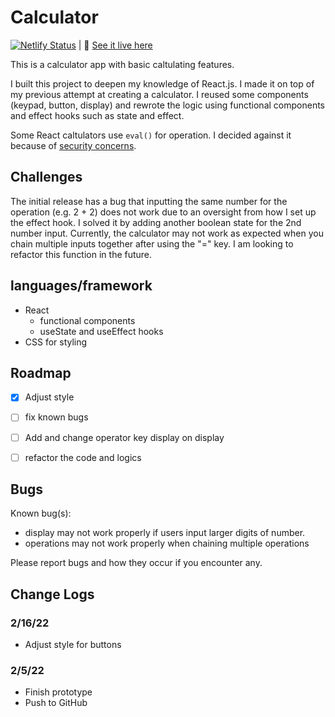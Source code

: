 # Calculator
[![Netlify Status](https://api.netlify.com/api/v1/badges/cd6c4036-10f3-4840-a388-4938b546fa05/deploy-status)](https://app.netlify.com/sites/calculator-96fecd/deploys) | 🔗 [See it live here](https://calculator-96fecd.netlify.app/)

This is a calculator app with basic caltulating features.  

I built this project to deepen my knowledge of React.js. I made it on top of my previous attempt at creating a calculator. I reused some components (keypad, button, display) and rewrote the logic using functional components and effect hooks such as state and effect.  

Some React caltulators use `eval()` for operation. I decided against it because of [security concerns](https://developer.mozilla.org/en-US/docs/Web/JavaScript/Reference/Global_Objects/eval#never_use_eval!).  

## Challenges
The initial release has a bug that inputting the same number for the operation (e.g. 2 + 2) does not work due to an oversight from how I set up the effect hook. I solved it by adding another boolean state for the 2nd number input.
Currently, the calculator may not work as expected when you chain multiple inputs together after using the "=" key. I am looking to refactor this function in the future.

## languages/framework
+ React
  +  functional components
  +  useState and useEffect hooks
+ CSS for styling

## Roadmap
- [x] Adjust style
- [ ] fix known bugs
- [ ] Add and change operator key display on display
- [ ] refactor the code and logics


## Bugs
Known bug(s):  
+ display may not work properly if users input larger digits of number.
+ operations may not work properly when chaining multiple operations

Please report bugs and how they occur if you encounter any.

## Change Logs
### 2/16/22
+ Adjust style for buttons

### 2/5/22
+ Finish prototype
+ Push to GitHub
